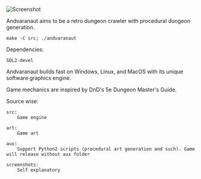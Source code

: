 ![Screenshot](screenshots/2018-02-17-143059_600x300_scrot.png)

Andvaranaut aims to be a retro dungeon crawler with procedural dungeon generation.

    make -C src; ./andvaranaut

Dependencies:

    SDL2-devel

Andvaranaut builds fast on Windows, Linux, and MacOS with its unique software graphics engine.

Game mechanics are inspired by DnD's 5e Dungeon Master's Guide.

Source wise:

    src:
        Game engine

    art:
        Game art

    aux:
        Support Python2 scripts (procedural art generation and such). Game will release without aux folder

    screenshots:
        Self explanatory
